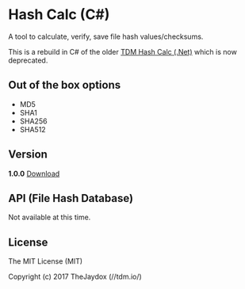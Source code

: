 Hash Calc (C#)
=========
A tool to calculate, verify, save file hash values/checksums.

This is a rebuild in C# of the older [TDM Hash Calc (.Net)](https://github.com/TheDoxMedia/tdm-hash-calc) which is now deprecated.

Out of the box options
-------
* MD5
* SHA1
* SHA256
* SHA512

Version
-------
**1.0.0** [Download](https://github.com/TheJaydox/hash-calc/releases)

API (File Hash Database)
-------
Not available at this time.

License
----
The MIT License (MIT)

Copyright (c) 2017 TheJaydox (//tdm.io/)